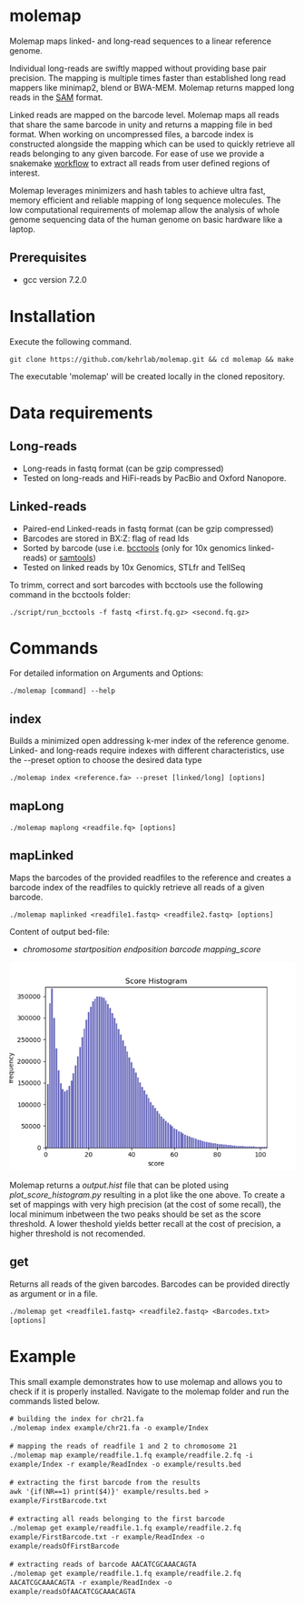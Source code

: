 # molemap
Molemap maps linked- and long-read sequences to a linear reference genome. 

Individual long-reads are swiftly mapped without providing base pair precision. The mapping is multiple times faster than established long read mappers like minimap2, blend or BWA-MEM. Molemap returns mapped long reads in the [SAM](https://samtools.github.io/hts-specs/SAMv1.pdf) format. 

Linked reads are mapped on the barcode level. Molemap maps all reads that share the same barcode in unity and returns a mapping file in bed format. When working on uncompressed files, a barcode index is constructed alongside the mapping which can be used to quickly retrieve all reads belonging to any given barcode. For ease of use we provide a snakemake [workflow](https://github.com/kehrlab/molemap/tree/master/workflow) to extract all reads from user defined regions of interest.

Molemap leverages minimizers and hash tables to achieve ultra fast, memory efficient and reliable mapping of long sequence molecules. The low computational requirements of molemap allow the analysis of whole genome sequencing data of the human genome on basic hardware like a laptop. 

## Prerequisites
- gcc version 7.2.0

# Installation
Execute the following command.

    git clone https://github.com/kehrlab/molemap.git && cd molemap && make

The executable 'molemap' will be created locally in the cloned repository.

# Data requirements

## Long-reads
- Long-reads in fastq format (can be gzip compressed) 
- Tested on long-reads and HiFi-reads by PacBio and Oxford Nanopore.

## Linked-reads
- Paired-end Linked-reads in fastq format (can be gzip compressed)
- Barcodes are stored in BX:Z: flag of read Ids
- Sorted by barcode (use i.e. [bcctools](https://github.com/kehrlab/bcctools) (only for 10x genomics linked-reads) or [samtools](https://github.com/samtools/samtools))
- Tested on linked reads by 10x Genomics, STLfr and TellSeq
  
To trimm, correct and sort barcodes with bcctools use the following command in the bcctools folder:

    ./script/run_bcctools -f fastq <first.fq.gz> <second.fq.gz>

# Commands
For detailed information on Arguments and Options:

    ./molemap [command] --help

## index
Builds a minimized open addressing k-mer index of the reference genome. Linked- and long-reads require indexes with different characteristics, use the --preset option to choose the desired data type

    ./molemap index <reference.fa> --preset [linked/long] [options]

## mapLong

    ./molemap maplong <readfile.fq> [options]

## mapLinked
Maps the barcodes of the provided readfiles to the reference and creates a barcode index of the readfiles to quickly retrieve all reads of a given barcode.

    ./molemap maplinked <readfile1.fastq> <readfile2.fastq> [options]

Content of output bed-file:
* *chromosome  startposition  endposition  barcode  mapping_score*

![plot](./example/Example_score_hist.png)

Molemap returns a _output.hist_ file that can be ploted using _plot_score_histogram.py_ resulting in a plot like the one above. To create a set of mappings with very high precision (at the cost of some recall), the local minimum inbetween the two peaks should be set as the score threshold. A lower theshold yields better recall at the cost of precision, a higher threshold is not recomended.

## get
Returns all reads of the given barcodes. Barcodes can be provided directly as argument or in a file.

    ./molemap get <readfile1.fastq> <readfile2.fastq> <Barcodes.txt> [options]
 
# Example 
This small example demonstrates how to use molemap and allows you to check if it is properly installed. Navigate to the molemap folder and run the commands listed below.  

    # building the index for chr21.fa
    ./molemap index example/chr21.fa -o example/Index
    
    # mapping the reads of readfile 1 and 2 to chromosome 21
    ./molemap map example/readfile.1.fq example/readfile.2.fq -i example/Index -r example/ReadIndex -o example/results.bed
    
    # extracting the first barcode from the results
    awk '{if(NR==1) print($4)}' example/results.bed > example/FirstBarcode.txt
    
    # extracting all reads belonging to the first barcode
    ./molemap get example/readfile.1.fq example/readfile.2.fq example/FirstBarcode.txt -r example/ReadIndex -o example/readsOfFirstBarcode
    
    # extracting reads of barcode AACATCGCAAACAGTA
    ./molemap get example/readfile.1.fq example/readfile.2.fq AACATCGCAAACAGTA -r example/ReadIndex -o example/readsOfAACATCGCAAACAGTA

